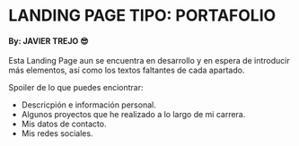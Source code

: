 # LANDING PAGE TIPO: PORTAFOLIO
#### By: JAVIER TREJO 😎

Esta Landing Page aun se encuentra en desarrollo y en espera 
de introducir más elementos, así como los textos faltantes de
cada apartado. 

Spoiler de lo que puedes enciontrar:

- Descricpión e información personal.
- Algunos proyectos que he realizado a lo largo de mi carrera.
- Mis datos de contacto.
- Mis redes sociales.